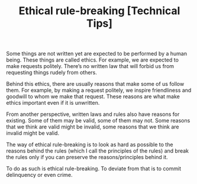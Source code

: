 ﻿---
layout: post
title: "Ethical rule-breaking [Technical Tips]"
---

Some things are not written yet are expected to be performed by a human being. These things are called ethics.
For example, we are expected to make requests politely. There’s no written law that will forbid us from requesting things rudely from others.

Behind this ethics, there are usually reasons that make some of us follow them. For example, by making a request politely, we inspire friendliness and goodwill to whom we make that request. These
reasons are what make ethics important even if it is unwritten.

From another perspective, written laws and rules also have reasons for existing. Some of them may be valid, some of them may not. Some reasons that we think are valid might be invalid, some
reasons that we think are invalid might be valid.

The way of ethical rule-breaking is to look as hard as possible to the reasons behind the rules (which I call the principles of the rules) and break the rules only if you can preserve the reasons/principles
behind it.

To do as such is ethical rule-breaking. To deviate from that is to commit delinquency or even crime.